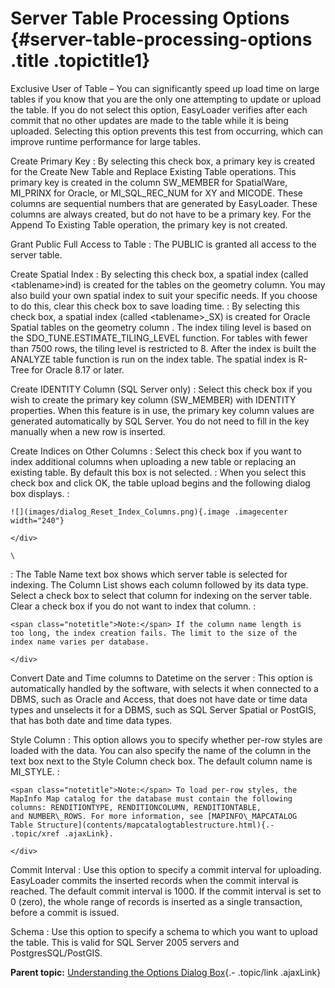 Server Table Processing Options {#server-table-processing-options .title .topictitle1}
===============================

<div class="body conbody">

<span class="ph uicontrol">Exclusive User of Table</span> – You can
significantly speed up load time on large tables if you know that you
are the only one attempting to update or upload the table. If you do not
select this option, EasyLoader verifies after each commit that no other
updates are made to the table while it is being uploaded. Selecting this
option prevents this test from occurring, which can improve runtime
performance for large tables.

<span class="ph uicontrol">Create Primary Key</span>
:   By selecting this check box, a primary key is created for the <span
    class="ph uicontrol">Create New Table</span> and <span
    class="ph uicontrol">Replace Existing Table</span> operations. This
    primary key is created in the column SW\_MEMBER for SpatialWare,
    MI\_PRINX for Oracle, or MI\_SQL\_REC\_NUM for XY and MICODE. These
    columns are sequential numbers that are generated by EasyLoader.
    These columns are always created, but do not have to be a
    primary key. For the Append To Existing Table operation, the primary
    key is not created.

<span class="ph uicontrol">Grant Public Full Access to Table</span>
:   The PUBLIC is granted all access to the server table.

<span class="ph uicontrol">Create Spatial Index</span>
:   By selecting this check box, a spatial index
    (called &lt;tablename&gt;ind) is created for the tables on the
    geometry column. You may also build your own spatial index to suit
    your specific needs. If you choose to do this, clear this check box
    to save loading time.
:   By selecting this check box, a spatial index
    (called &lt;tablename&gt;\_SX) is created for Oracle Spatial tables
    on the geometry column . The index tiling level is based on the
    SDO\_TUNE.ESTIMATE\_TILING\_LEVEL function. For tables with fewer
    than 7500 rows, the tiling level is restricted to 8. After the index
    is built the ANALYZE table function is run on the index table. The
    spatial index is R-Tree for Oracle 8.17 or later.

<span class="ph uicontrol">Create IDENTITY Column (SQL Server only)</span>
:   Select this check box if you wish to create the primary key
    column (SW\_MEMBER) with IDENTITY properties. When this feature is
    in use, the primary key column values are generated automatically by
    SQL Server. You do not need to fill in the key manually when a new
    row is inserted.

<span class="ph uicontrol">Create Indices on Other Columns</span>
:   Select this check box if you want to index additional columns when
    uploading a new table or replacing an existing table. By default
    this box is not selected.
:   When you select this check box and click <span
    class="ph uicontrol">OK</span>, the table upload begins and the
    following dialog box displays.
:   \
    <div class="imagecenter">

    ![](images/dialog_Reset_Index_Columns.png){.image .imagecenter
    width="240"}

    </div>

    \
:   The <span class="ph uicontrol">Table Name</span> text box shows
    which server table is selected for indexing. The <span
    class="ph uicontrol">Column List</span> shows each column followed
    by its data type. Select a check box to select that column for
    indexing on the server table. Clear a check box if you do not want
    to index that column.
:   <div class="note note">

    <span class="notetitle">Note:</span> If the column name length is
    too long, the index creation fails. The limit to the size of the
    index name varies per database.

    </div>

<span class="ph uicontrol">Convert Date and Time columns to Datetime on the server</span>
:   This option is automatically handled by the software, with selects
    it when connected to a DBMS, such as Oracle and Access, that does
    not have date or time data types and unselects it for a DBMS, such
    as SQL Server Spatial or PostGIS, that has both date and time
    data types.

<span class="ph uicontrol">Style Column</span>
:   This option allows you to specify whether per-row styles are loaded
    with the data. You can also specify the name of the column in the
    text box next to the <span class="ph uicontrol">Style Column</span>
    check box. The default column name is MI\_STYLE.
:   <div class="note note">

    <span class="notetitle">Note:</span> To load per-row styles, the
    MapInfo Map catalog for the database must contain the following
    columns: RENDITIONTYPE, RENDITIONCOLUMN, RENDITIONTABLE,
    and NUMBER\_ROWS. For more information, see [MAPINFO\_MAPCATALOG
    Table Structure](contents/mapcatalogtablestructure.html){.-
    .topic/xref .ajaxLink}.

    </div>

<span class="ph uicontrol">Commit Interval</span>
:   Use this option to specify a commit interval for uploading.
    EasyLoader commits the inserted records when the commit interval
    is reached. The default commit interval is 1000. If the commit
    interval is set to 0 (zero), the whole range of records is inserted
    as a single transaction, before a commit is issued.

<span class="ph uicontrol">Schema</span>
:   Use this option to specify a schema to which you want to upload
    the table. This is valid for SQL Server 2005 servers
    and PostgresSQL/PostGIS.

</div>

<div class="related-links" functx="http://www.functx.com">

<div class="related-links-title">

</div>

<div class="familylinks">

<div class="parentlink">

**Parent topic:** [Understanding the Options Dialog
Box](contents/../contents/understandingoptionsdialog.html){.-
.topic/link .ajaxLink}

</div>

</div>

</div>
